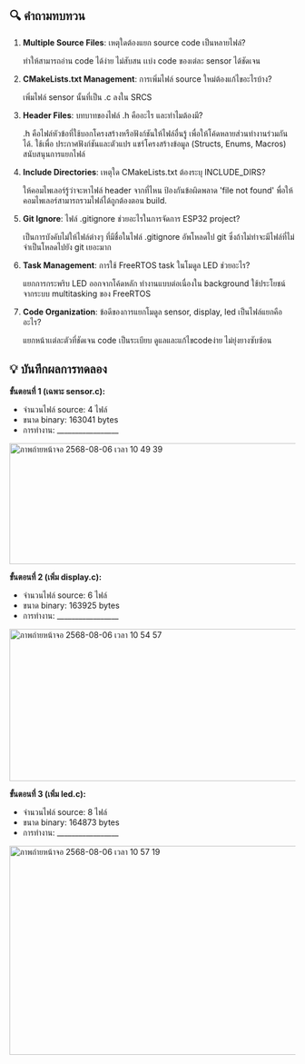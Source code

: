 ## 🔍 คำถามทบทวน

1. **Multiple Source Files**: เหตุใดต้องแยก source code เป็นหลายไฟล์?

    ทำให้สามารถอ่าน code ได้ง่าย ไม่สับสน เเบ่ง code ของเต่ละ sensor ได้ชัดเจน

2. **CMakeLists.txt Management**: การเพิ่มไฟล์ source ใหม่ต้องแก้ไขอะไรบ้าง?

    เพิ่มไฟล์ sensor นั้นที่เป็น .c ลงใน SRCS

3. **Header Files**: บทบาทของไฟล์ .h คืออะไร และทำไมต้องมี?

    .h คือไฟล์หัวข้อที่ใช้บอกโครงสร้างหรือฟังก์ชันให้ไฟล์อื่นรู้ เพื่อให้โค้ดหลายส่วนทำงานร่วมกันได้.
    ใช้เพื่อ ประกาศฟังก์ชันและตัวแปร แชร์โครงสร้างข้อมูล (Structs, Enums, Macros) สนับสนุนการแยกไฟล์ 

4. **Include Directories**: เหตุใด CMakeLists.txt ต้องระบุ INCLUDE_DIRS?

    ให้คอมไพเลอร์รู้ว่าจะหาไฟล์  header จากที่ไหน ป้องกันข้อผิดพลาด 'file not found' พื่อให้คอมไพเลอร์สามารถรวมไฟล์ได้ถูกต้องตอน build.

5. **Git Ignore**: ไฟล์ .gitignore ช่วยอะไรในการจัดการ ESP32 project?

    เป็นการบังคับไม่ให้ไฟล์ต่างๆ ที่มีชื่อในไฟล์ .gitignore อัพโหลดไป git ซึ่งถ้าไม่ทำจะมีไฟล์ที่ไม่จำเป็นโหลดไปยัง git เยอะมาก

6. **Task Management**: การใช้ FreeRTOS task ในโมดูล LED ช่วยอะไร?
   
    แยกการกระพริบ LED ออกจากโค้ดหลัก ทำงานแบบต่อเนื่องใน background ใช้ประโยชน์จากระบบ multitasking ของ FreeRTOS

7. **Code Organization**: ข้อดีของการแยกโมดูล sensor, display, led เป็นไฟล์แยกคืออะไร?
    
    แยกหน้าเเต่ละตัวที่ชัดเจน code เป็นระเบียบ ดูแลและแก้ไขcodeง่าย ไม่ยุ่งยางซับซ้อน 

## 💡 บันทึกผลการทดลอง

**ขั้นตอนที่ 1 (เฉพาะ sensor.c):**
- จำนวนไฟล์ source: 4 ไฟล์
- ขนาด binary: 163041 bytes
- การทำงาน: _________________
<img width="562" height="213" alt="ภาพถ่ายหน้าจอ 2568-08-06 เวลา 10 49 39" src="https://github.com/user-attachments/assets/8266a57e-7cd6-49a0-8abb-34e39fc573cf" />


**ขั้นตอนที่ 2 (เพิ่ม display.c):**
- จำนวนไฟล์ source: 6 ไฟล์
- ขนาด binary: 163925 bytes
- การทำงาน: _________________
<img width="564" height="268" alt="ภาพถ่ายหน้าจอ 2568-08-06 เวลา 10 54 57" src="https://github.com/user-attachments/assets/dfca0bd5-44b5-4c75-b22f-2d0d6929ed18" />

**ขั้นตอนที่ 3 (เพิ่ม led.c):**
- จำนวนไฟล์ source: 8 ไฟล์
- ขนาด binary: 164873 bytes
- การทำงาน: _________________
<img width="562" height="368" alt="ภาพถ่ายหน้าจอ 2568-08-06 เวลา 10 57 19" src="https://github.com/user-attachments/assets/19e13f76-f894-42ec-95ae-8b43bff4b0db" />
